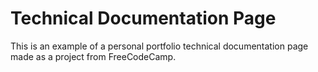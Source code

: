 # Technical Documentation Page

This is an example of a personal portfolio technical documentation page made as a project from FreeCodeCamp.
